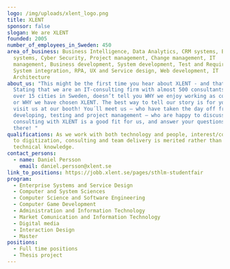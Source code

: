 ```yaml
---
logo: /img/uploads/xlent_logo.png
title: XLENT
sponsor: false
slogan: We are XLENT
founded: 2005
number_of_employees_in_Sweden: 450
area_of_business: Business Intelligence, Data Analytics, CRM systems, Business
  systems, Cyber ​​Security, Project management, Change management, IT
  management, Business development, System development, Test and Requirements,
  System integration, RPA, UX and Service design, Web development, IT
  Architecture
about_us: "This might be the first time you hear about XLENT - and that’s OK!
  Stating that we are an IT-consulting firm with almost 500 consultants divided
  over 15 cities in Sweden, doesn’t tell you WHY we enjoy working as consultants
  or WHY we have chosen XLENT. The best way to tell our story is for you to come
  visit us at our booth! You´ll meet us – who have taken the day off from
  developing, testing and project management – who are happy to discuss why
  consulting with XLENT is a good fit for us, and answer your questions. See you
  there! "
qualifications: As we work with both technology and people, interest/commitment
  to digitization, consulting and team delivery is merited rather than specific
  technical knowledge.
contact_persons:
  - name: Daniel Persson
    email: daniel.persson@xlent.se
link_to_positions: https://jobb.xlent.se/pages/sthlm-studentfair
program:
  - Enterprise Systems and Service Design
  - Computer and System Sciences
  - Computer Science and Software Engineering
  - Computer Game Development
  - Administration and Information Technology
  - Market Comunication and Information Technology
  - Digital media
  - Interaction Design
  - Master
positions:
  - Full time positions
  - Thesis project
---
```

